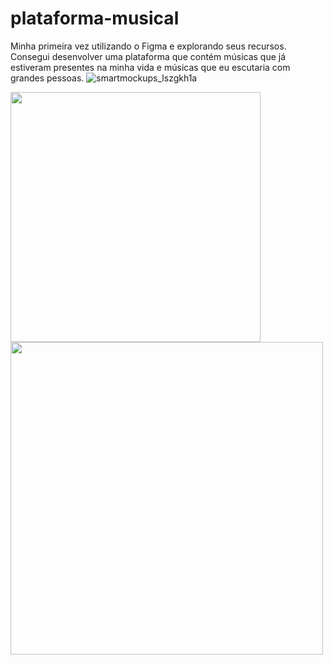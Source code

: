 # plataforma-musical
Minha primeira vez utilizando o Figma e explorando seus recursos. Consegui desenvolver uma plataforma que contém músicas que já estiveram presentes na minha vida e músicas que eu escutaria com grandes pessoas.
![smartmockups_lszgkh1a](https://github.com/Ruuhbcs/plataforma-musical/assets/88747761/7ba32ff1-93e0-417c-980c-fef9139e87fc)

<p float="left">
  <img src="https://github.com/Ruuhbcs/plataforma-musical/assets/88747761/77d8f8bd-cc67-43c4-a372-c17cbc7f3c76" width="400" />
  <img src="https://github.com/Ruuhbcs/plataforma-musical/assets/88747761/29b2b848-cc94-4a57-8767-0a4bad589c70" width="500" /> 
</p>


